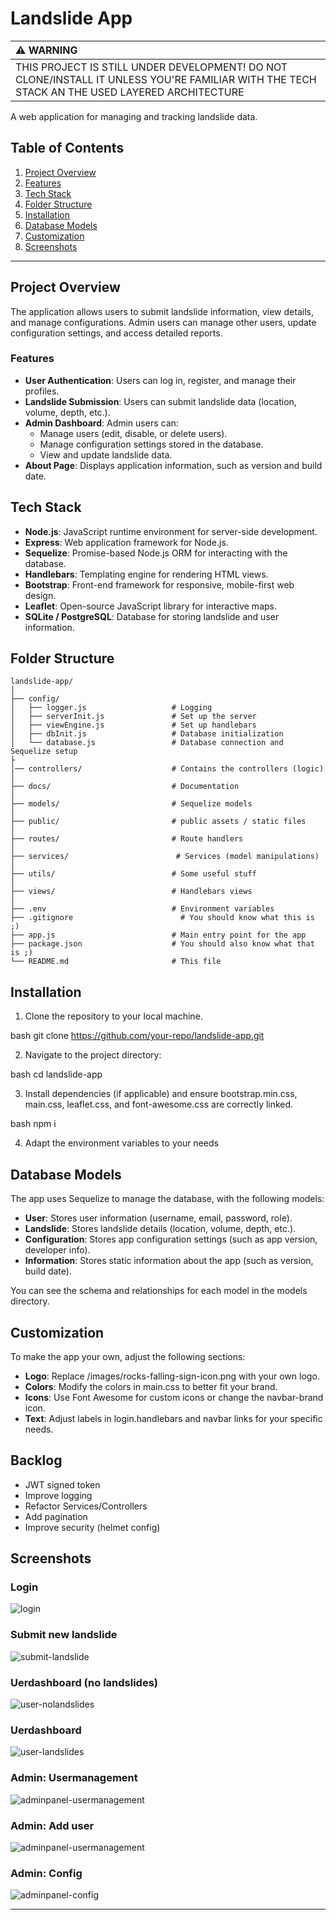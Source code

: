 # Landslide App

| :warning: WARNING           |
|:----------------------------|
| THIS PROJECT IS STILL UNDER DEVELOPMENT! DO NOT CLONE/INSTALL IT UNLESS YOU'RE FAMILIAR WITH THE TECH STACK AN THE USED LAYERED ARCHITECTURE      |


A web application for managing and tracking landslide data. 

## Table of Contents

1. [Project Overview](#project-overview)
2. [Features](#features)
3. [Tech Stack](#tech-stack)
4. [Folder Structure](#folder-structure)
5. [Installation](#installation)
6. [Database Models](#database-models)
7. [Customization](#customization)
8. [Screenshots](#screenshots)

---

## Project Overview

The application allows users to submit landslide information, view details, and manage configurations. Admin users can manage other users, update configuration settings, and access detailed reports.

### Features
- **User Authentication**: Users can log in, register, and manage their profiles.
- **Landslide Submission**: Users can submit landslide data (location, volume, depth, etc.).
- **Admin Dashboard**: Admin users can:
  - Manage users (edit, disable, or delete users).
  - Manage configuration settings stored in the database.
  - View and update landslide data.
- **About Page**: Displays application information, such as version and build date.

## Tech Stack

- **Node.js**: JavaScript runtime environment for server-side development.
- **Express**: Web application framework for Node.js.
- **Sequelize**: Promise-based Node.js ORM for interacting with the database.
- **Handlebars**: Templating engine for rendering HTML views.
- **Bootstrap**: Front-end framework for responsive, mobile-first web design.
- **Leaflet**: Open-source JavaScript library for interactive maps.
- **SQLite / PostgreSQL**: Database for storing landslide and user information.

## Folder Structure
```plaintext
landslide-app/
│
├── config/
│   ├── logger.js                   # Logging
│   ├── serverInit.js               # Set up the server
│   ├── viewEngine.js               # Set up handlebars
│   ├── dbInit.js                   # Database initialization
│   └── database.js                 # Database connection and Sequelize setup
├
│── controllers/                    # Contains the controllers (logic)
│
├── docs/	                        # Documentation
│
├── models/                         # Sequelize models
│
├── public/                         # public assets / static files
│
├── routes/                         # Route handlers
│
├── services/	                     # Services (model manipulations)
│
├── utils/	                        # Some useful stuff
│
├── views/                          # Handlebars views
│
├── .env                            # Environment variables
├── .gitignore		                  # You should know what this is ;)
├── app.js                          # Main entry point for the app
├── package.json                    # You should also know what that is ;)
└── README.md                       # This file
```




## Installation

1. Clone the repository to your local machine.
   

bash
   git clone https://github.com/your-repo/landslide-app.git


2. Navigate to the project directory:
   

bash
   cd landslide-app


3. Install dependencies (if applicable) and ensure bootstrap.min.css, main.css, leaflet.css, and font-awesome.css are correctly linked.
   

bash
   npm i


4. Adapt the environment variables to your needs

## Database Models

The app uses Sequelize to manage the database, with the following models:

- **User**: Stores user information (username, email, password, role).
- **Landslide**: Stores landslide details (location, volume, depth, etc.).
- **Configuration**: Stores app configuration settings (such as app version, developer info).
- **Information**: Stores static information about the app (such as version, build date).

You can see the schema and relationships for each model in the models directory.


## Customization

To make the app your own, adjust the following sections:

- **Logo**: Replace /images/rocks-falling-sign-icon.png with your own logo.
- **Colors**: Modify the colors in main.css to better fit your brand.
- **Icons**: Use Font Awesome for custom icons or change the navbar-brand icon.
- **Text**: Adjust labels in login.handlebars and navbar links for your specific needs.

## Backlog

- JWT signed token
- Improve logging
- Refactor Services/Controllers
- Add pagination
- Improve security (helmet config)

## Screenshots

### Login
![login](./docs/login.png)

### Submit new landslide
![submit-landslide](./docs/submit-landslide.png)

### Uerdashboard (no landslides)
![user-nolandslides](./docs/user-nolandslides.png)

### Uerdashboard
![user-landslides](./docs/user-landslides.png)

### Admin: Usermanagement
![adminpanel-usermanagement](./docs/adminpanel-usermanagement.png)

### Admin: Add user
![adminpanel-usermanagement](./docs/adminpanel-adduser.png)

### Admin: Config
![adminpanel-config](./docs/adminpanel-config.png)

---
